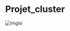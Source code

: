 # Projet_cluster
![imgisi](https://user-images.githubusercontent.com/47771296/102260350-9d899c00-3f10-11eb-945d-172dd56f2184.PNG)
